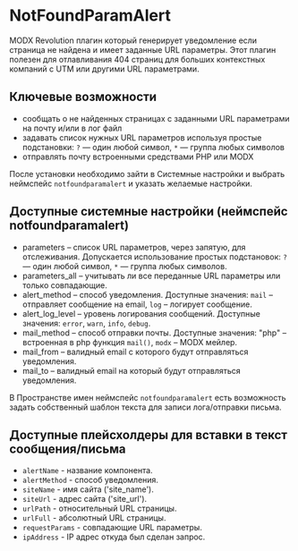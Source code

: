 # NotFoundParamAlert

MODX Revolution плагин который генерирует уведомление если страница не найдена и имеет заданные URL параметры.
Этот плагин полезен для отлавливания 404 страниц для больших контекстных компаний с UTM или другими URL параметрами.

## Ключевые возможности

- сообщать о не найденных страницах с заданными URL параметрами на почту и/или в лог файл
- задавать список нужных URL параметров используя простые подстановки: `?` — один любой символ, `*` — группа любых символов
- отправлять почту встроенными средствами PHP или MODX

После установки необходимо зайти в Системные настройки и выбрать неймспейс `notfoundparamalert` и указать желаемые настройки.

## Доступные системные настройки (неймспейс notfoundparamalert)

- parameters – список URL параметров, через запятую, для отслеживания. Допускается использование простых подстановок: `?` — один любой символ, `*` — группа любых символов.
- parameters_all – учитывать ли все переданные URL параметры или только совпадающие.
- alert_method – способ уведомления. Доступные значения: `mail` – отправляет сообщение на email, `log` – логирует сообщение.
- alert_log_level – уровень логирования сообщений. Доступные значения: `error`, `warn`, `info`, `debug`.
- mail_method – способ отправки почты. Доступные значения: "php" – встроенная в php функция `mail()`, `modx` – MODX мейлер.
- mail_from – валидный email с которого будут отправляться уведомления.
- mail_to – валидный email на который будут отправляться уведомления.

В Пространстве имен неймспейс `notfoundparamalert` есть возможность задать собственный шаблон текста для записи лога/отправки письма.

## Доступные плейсхолдеры для вставки в текст сообщения/письма

- `alertName` - название компонента.
- `alertMethod` - способ уведомления.
- `siteName` - имя сайта ('site_name').
- `siteUrl` - адрес сайта ('site_url').
- `urlPath` - относительный URL страницы.
- `urlFull` - абсолютный URL страницы.
- `requestParams` - совпадающие URL параметры.
- `ipAddress` - IP адрес откуда был сделан запрос.
